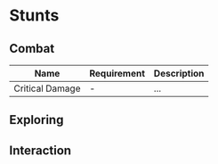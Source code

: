 # Stunts

## Combat

| Name            | Requirement | Description |
|-----------------|-------------|-------------|
| Critical Damage | -           | ...         |

## Exploring

## Interaction
